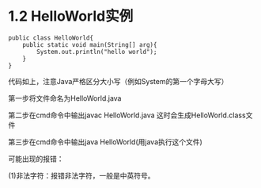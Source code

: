 # 1.2 HelloWorld实例

```
public class HelloWorld{
	public static void main(String[] arg){
		System.out.println("hello world");
	}
}
```

代码如上，注意Java严格区分大小写（例如System的第一个字母大写）

第一步将文件命名为HelloWorld.java

第二步在cmd命令中输出javac HelloWorld.java 这时会生成HelloWorld.class文件&#x20;

第三步在cmd命令中输出java HelloWorld(用java执行这个文件)



可能出现的报错：

(1)非法字符：报错非法字符，一般是中英符号。
